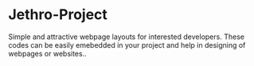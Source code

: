 # Jethro-Project
Simple and attractive webpage layouts for interested developers.
These codes can be easily emebedded in your project and help in designing of webpages or websites..
